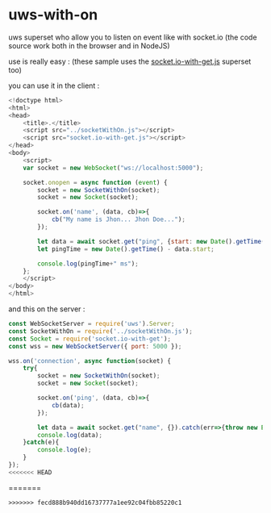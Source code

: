 # uws-with-on
uws superset who allow you to listen on event like with socket.io
(the code source work both in the browser and in NodeJS)

use is really easy :
(these sample uses the [socket.io-with-get.js](https://github.com/Drulac/socket.io-with-GET) superset too)

you can use it in the client :
```js
<!doctype html>
<html>
<head>
	<title>.</title>
	<script src="../socketWithOn.js"></script>
	<script src="socket.io-with-get.js"></script>
</head>
<body>
	<script>
	var socket = new WebSocket("ws://localhost:5000");

	socket.onopen = async function (event) {
		socket = new SocketWithOn(socket);
		socket = new Socket(socket);

		socket.on('name', (data, cb)=>{
			cb("My name is Jhon... Jhon Doe...");
		});

		let data = await socket.get("ping", {start: new Date().getTime()}).catch(err=>{throw new Error(err)});
		let pingTime = new Date().getTime() - data.start;

		console.log(pingTime+" ms");
	};
	</script>
</body>
</html>
```



and this on the server :
```js
const WebSocketServer = require('uws').Server;
const SocketWithOn = require('../socketWithOn.js');
const Socket = require('socket.io-with-get');
const wss = new WebSocketServer({ port: 5000 });

wss.on('connection', async function(socket) {
	try{
		socket = new SocketWithOn(socket);
		socket = new Socket(socket);

		socket.on('ping', (data, cb)=>{
			cb(data);
		});

		let data = await socket.get("name", {}).catch(err=>{throw new Error(err)});
		console.log(data);
	}catch(e){
		console.log(e);
	}
});
<<<<<<< HEAD
```
=======
```
>>>>>>> fecd888b940dd16737777a1ee92c04fbb85220c1
